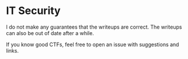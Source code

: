 # IT Security

I do not make any guarantees that the writeups are correct. The writeups can also be out of date after a while.

If you know good CTFs, feel free to open an issue with suggestions and links.